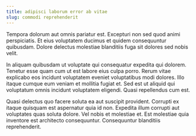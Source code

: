 ```yaml
---
title: adipisci laborum error ab vitae
slug: commodi reprehenderit
---
```


Tempora dolorum aut omnis pariatur est. Excepturi non sed quod animi perspiciatis. Et eius voluptatem ducimus et quidem consequuntur quibusdam. Dolore delectus molestiae blanditiis fuga sit dolores sed nobis velit.

In aliquam quibusdam ut voluptate qui consequatur expedita qui dolorem. Tenetur esse quam cum ut est labore eius culpa porro. Rerum vitae explicabo eos incidunt voluptatem eveniet voluptatibus modi dolores. Illo itaque cumque eum veniam et mollitia fugiat et. Sed est ut aliquid qui voluptatum omnis incidunt voluptatem eligendi. Quasi repellendus cum est.

Quasi delectus quo facere soluta ea aut suscipit provident. Corrupti ex itaque quisquam est aspernatur quia id non. Expedita illum corrupti aut voluptates quas soluta dolore. Vel nobis et molestiae et. Est molestiae quia inventore est architecto consequuntur. Consequuntur blanditiis reprehenderit.
